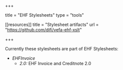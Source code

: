 +++

title = "EHF Stylesheets"
type = "tools"

[[resources]]
title = "Stylesheet artifacts"
url = "https://github.com/difi/vefa-ehf-xslt"

+++

Currently these stylesheets are part of EHF Stylesheets:

* *EHFInvoice*
  * *2.0:* EHF Invoice and Creditnote 2.0
